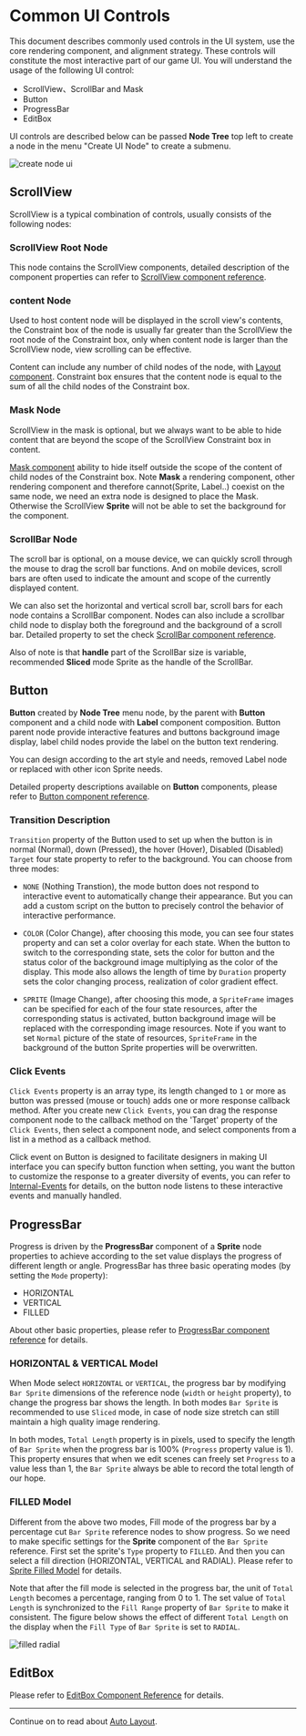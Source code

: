 # Common UI Controls

This document describes commonly used controls in the UI system, use the core rendering component, and alignment strategy. These controls will constitute the most interactive part of our game UI. You will understand the usage of the following UI control:

- ScrollView、ScrollBar and Mask
- Button
- ProgressBar
- EditBox

UI controls are described below can be passed **Node Tree** top left to create a node in the menu "Create UI Node" to create a submenu.

![create node ui](ui-components/create_node_ui.png)

## ScrollView

ScrollView is a typical combination of controls, usually consists of the following nodes:

### ScrollView Root Node

This node contains the ScrollView components, detailed description of the component properties can refer to [ScrollView component reference](../components/scrollview.md).

### content Node

Used to host content node will be displayed in the scroll view's contents, the Constraint box of the node is usually far greater than the ScrollView the root node of the Constraint box, only when content node is larger than the ScrollView node, view scrolling can be effective.

Content can include any number of child nodes of the node, with [Layout component](auto-layout.md). Constraint box ensures that the content node is equal to the sum of all the child nodes of the Constraint box.

### Mask Node

ScrollView in the mask is optional, but we always want to be able to hide content that are beyond the scope of the ScrollView Constraint box in content.

[Mask component](../components/mask.md) ability to hide itself outside the scope of the content of child nodes of the Constraint box. Note **Mask** a rendering component, other rendering component and therefore cannot(Sprite, Label..) coexist on the same node, we need an extra node is designed to place the Mask. Otherwise the ScrollView **Sprite** will not be able to set the background for the component.

### ScrollBar Node

The scroll bar is optional, on a mouse device, we can quickly scroll through the mouse to drag the scroll bar functions. And on mobile devices, scroll bars are often used to indicate the amount and scope of the currently displayed content.

We can also set the horizontal and vertical scroll bar, scroll bars for each node contains a ScrollBar component. Nodes can also include a scrollbar child node to display both the foreground and the background of a scroll bar. Detailed property to set the check [ScrollBar component reference](../components/scrollbar.md).

Also of note is that **handle** part of the ScrollBar size is variable, recommended **Sliced** mode Sprite as the handle of the ScrollBar.

## Button

**Button** created by **Node Tree** menu node, by the parent with **Button** component and a child node with **Label** component composition. Button parent node provide interactive features and buttons background image display, label child nodes provide the label on the button text rendering.

You can design according to the art style and needs, removed Label node or replaced with other icon Sprite needs.

Detailed property descriptions available on **Button** components, please refer to [Button component reference](../components/button.md).

### Transition Description

`Transition` property of the Button used to set up when the button is in normal (Normal), down (Pressed), the hover (Hover), Disabled (Disabled) `Target` four state property to refer to the background. You can choose from three modes:

- `NONE` (Nothing Transtion), the mode button does not respond to interactive event to automatically change their appearance. But you can add a custom script on the button to precisely control the behavior of interactive performance.

- `COLOR` (Color Change), after choosing this mode, you can see four states property and can set a color overlay for each state. When the button to switch to the corresponding state, sets the color for button and the status color of the background image multiplying as the color of the display. This mode also allows the length of time by `Duration` property sets the color changing process, realization of color gradient effect.

- `SPRITE` (Image Change), after choosing this mode, a `SpriteFrame` images can be specified for each of the four state resources, after the corresponding status is activated, button background image will be replaced with the corresponding image resources. Note if you want to set `Normal` picture of the state of resources, `SpriteFrame` in the background of the button Sprite properties will be overwritten.

### Click Events

`Click Events` property is an array type, its length changed to `1` or more as button was pressed (mouse or touch) adds one or more response callback method. After you create new `Click Events`, you can drag the response component node to the callback method on the 'Target' property of the `Click Events`, then select a component node, and select components from a list in a method as a callback method.

Click event on Button is designed to facilitate designers in making UI interface you can specify button function when setting, you want the button to customize the response to a greater diversity of events, you can refer to [Internal-Events](../scripting/internal-events.md) for details, on the button node listens to these interactive events and manually handled.

## ProgressBar

Progress is driven by the **ProgressBar** component of a **Sprite** node properties to achieve according to the set value displays the progress of different length or angle. ProgressBar has three basic operating modes (by setting the `Mode` property):

- HORIZONTAL
- VERTICAL
- FILLED

About other basic properties, please refer to [ProgressBar component reference](../components/progress.md) for details.

### HORIZONTAL & VERTICAL Model

When Mode select `HORIZONTAL` or `VERTICAL`, the progress bar by modifying `Bar Sprite` dimensions of the reference node (`width` or `height` property), to change the progress bar shows the length. In both modes `Bar Sprite` is recommended to use `Sliced` mode, in case of node size stretch can still maintain a high quality image rendering.

In both modes, `Total Length` property is in pixels, used to specify the length of `Bar Sprite` when the progress bar is 100% (`Progress` property value is 1). This property ensures that when we edit scenes can freely set `Progress` to a value less than 1, the `Bar Sprite` always be able to record the total length of our hope.

### FILLED Model

Different from the above two modes, Fill mode of the progress bar by a percentage cut `Bar Sprite` reference nodes to show progress. So we need to make specific settings for the **Sprite** component of the `Bar Sprite` reference. First set the sprite's `Type` property to `FILLED`. And then you can select a fill direction (HORIZONTAL, VERTICAL and RADIAL). Please refer to [Sprite Filled Model](../components/sprite.md#--2) for details.

Note that after the fill mode is selected in the progress bar, the unit of `Total Length` becomes a percentage, ranging from 0 to 1. The set value of `Total Length` is synchronized to the `Fill Range` property of `Bar Sprite` to make it consistent. The figure below shows the effect of different `Total Length` on the display when the `Fill Type` of `Bar Sprite` is set to `RADIAL`.

![filled radial](ui-components/filled_radial.png)

## EditBox

Please refer to [EditBox Component Reference](../components/editbox.md) for details.

<hr>

Continue on to read about  [Auto Layout](auto-layout.md).
